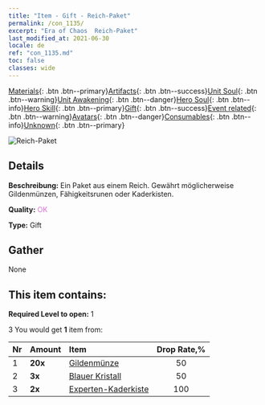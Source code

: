 ```yaml
---
title: "Item - Gift - Reich-Paket"
permalink: /con_1135/
excerpt: "Era of Chaos  Reich-Paket"
last_modified_at: 2021-06-30
locale: de
ref: "con_1135.md"
toc: false
classes: wide
---
```

 [Materials](/ItemsDE/){: .btn .btn--primary}[Artifacts](/ItemsDE/Artifacts/){: .btn .btn--success}[Unit Soul](/ItemsDE/UnitSoul/){: .btn .btn--warning}[Unit Awakening](/ItemsDE/UnitAwakening/){: .btn .btn--danger}[Hero Soul](/ItemsDE/HeroSoul/){: .btn .btn--info}[Hero Skill](/ItemsDE/HeroSkill/){: .btn .btn--primary}[Gift](/ItemsDE/Gift/){: .btn .btn--success}[Event related](/ItemsDE/Events/){: .btn .btn--warning}[Avatars](/ItemsDE/Avatars/){: .btn .btn--danger}[Consumables](/ItemsDE/Consumables/){: .btn .btn--info}[Unknown](/ItemsDE/Unknown/){: .btn .btn--primary}

 ![Reich-Paket](/images/t/i_907002.png)

## Details
 **Beschreibung:** Ein Paket aus einem Reich. Gewährt möglicherweise Gildenmünzen, Fähigkeitsrunen oder Kaderkisten.

 **Quality:** <span style="color: #DA70D6">OK</span>

 **Type:** Gift

## Gather

  None

## This item contains:

 **Required Level to open:** 1

 3 You would get **1** item  from:

  | Nr | Amount |     Item    | Drop Rate,% |
  |:---|:-------|:------------|:---------:|
  | 1 |  **20x** | [Gildenmünze](/ItemsDE/con_896/) | 50 | 
  | 2 |  **3x** | [Blauer Kristall](/ItemsDE/con_716/) | 50 | 
  | 3 |  **2x** | [Experten-Kaderkiste](/ItemsDE/con_767/) | 100 | 
